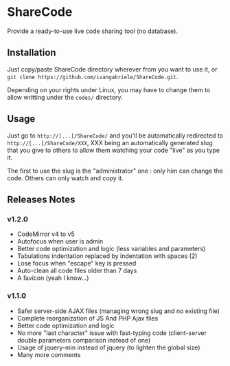 ShareCode
=========

Provide a ready-to-use live code sharing tool (no database).

Installation
------------

Just copy/paste ShareCode directory wherever from you want to use it, or `git clone https://github.com/ivangabriele/ShareCode.git`.

Depending on your rights under Linux, you may have to change them to allow writting under the `codes/` directory.

Usage
-----

Just go to `http://[...]/ShareCode/` and you'll be automatically redirected to `http://[...]/ShareCode/XXX`, XXX being an automatically generated slug that you give to others to allow them watching your code "live" as you type it.

The first to use the slug is the "administrator" one : only him can change the code. Others can only watch and copy it.

Releases Notes
--------------

### v1.2.0
* CodeMirror v4 to v5
* Autofocus when user is admin
* Better code optimization and logic (less variables and parameters)
* Tabulations indentation replaced by indentation with spaces (2)
* Lose focus when "escape" key is pressed
* Auto-clean all code files older than 7 days
* A favicon (yeah I know...)

### v1.1.0
* Safer server-side AJAX files (managing wrong slug and no existing file)
* Complete reorganization of JS And PHP Ajax files
* Better code optimization and logic
* No more "last character" issue with fast-typing code (client-server double parameters comparison instead of one)
* Usage of jquery-min instead of jquery (to lighten the global size)
* Many more comments
